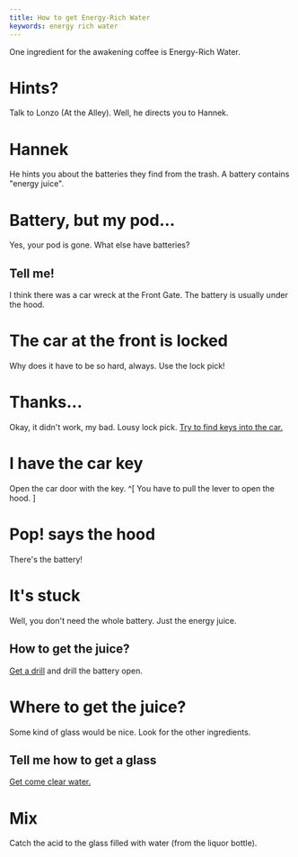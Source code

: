 ```yaml
---
title: How to get Energy-Rich Water
keywords: energy rich water
---
```


One ingredient for the awakening coffee is Energy-Rich Water.

# Hints?
Talk to Lonzo (At the Alley). Well, he directs you to Hannek.

# Hannek
He hints you about the batteries they find from the trash. A battery contains "energy juice".

# Battery, but my pod...
Yes, your pod is gone. What else have batteries?

## Tell me!
I think there was a car wreck at the Front Gate. The battery is usually under the hood.

# The car at the front is locked
Why does it have to be so hard, always. Use the lock pick!

# Thanks...
Okay, it didn't work, my bad. Lousy lock pick. [Try to find keys into the car.](key-inside.md)

# I have the car key
Open the car door with the key. ^[ You have to pull the lever to open the hood. ]

# Pop! says the hood
There's the battery!

# It's stuck
Well, you don't need the whole battery. Just the energy juice.

## How to get the juice?
[Get a drill](../drill.md) and drill the battery open.

# Where to get the juice?
Some kind of glass would be nice. Look for the other ingredients.

## Tell me how to get a glass
[Get come clear water.](../clear-water.md)

# Mix
Catch the acid to the glass filled with water (from the liquor bottle).
